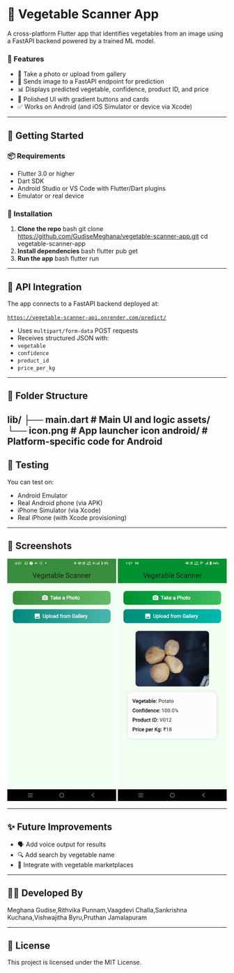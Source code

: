# 🥕 Vegetable Scanner App

A cross-platform Flutter app that identifies vegetables from an image using a FastAPI backend powered by a trained ML model.

### 📱 Features

- 📸 Take a photo or upload from gallery
- 🤖 Sends image to a FastAPI endpoint for prediction
- 📊 Displays predicted vegetable, confidence, product ID, and price
- 🎨 Polished UI with gradient buttons and cards
- ✅ Works on Android (and iOS Simulator or device via Xcode)

---

## 🚀 Getting Started

### 📦 Requirements

- Flutter 3.0 or higher
- Dart SDK
- Android Studio or VS Code with Flutter/Dart plugins
- Emulator or real device

### 🔧 Installation

1.  **Clone the repo**
    bash git clone https://github.com/GudiseMeghana/vegetable-scanner-app.git 
    cd vegetable-scanner-app
2. **Install dependencies**
   bash flutter pub get
3. **Run the app**
   bash flutter run
---

## 🔗 API Integration

The app connects to a FastAPI backend deployed at:

[`https://vegetable-scanner-api.onrender.com/predict/`](https://vegetable-scanner-api.onrender.com/predict/)

-   Uses `multipart/form-data` POST requests
-   Receives structured JSON with:
   -   `vegetable`
   -   `confidence`
   -   `product_id`
   -   `price_per_kg`

---

## 📂 Folder Structure
lib/ ├── main.dart # Main UI and logic assets/ 
     └── icon.png # App launcher icon android/ # Platform-specific code for Android 
---

## 🧪 Testing

You can test on:

-   Android Emulator
-   Real Android phone (via APK)
-   iPhone Simulator (via Xcode)
-   Real iPhone (with Xcode provisioning)

---

## 📸 Screenshots

<p align="center">
  <img src="screenshots/ui.png" width="250" alt="App UI Screenshot"/>
  <img src="screenshots/result.png" width="250" alt="Prediction Result Screenshot"/>
</p>

---

## ✨ Future Improvements

-   🗣️ Add voice output for results
-   🔍 Add search by vegetable name
-   🛒 Integrate with vegetable marketplaces

---

## 👩‍💻 Developed By

Meghana Gudise,Rithvika Punnam,Vaagdevi Challa,Sankrishna Kuchana,Vishwajitha Byru,Pruthan Jamalapuram

---

## 📄 License

This project is licensed under the MIT License.